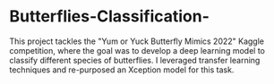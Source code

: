# Butterflies-Classification-
This project tackles the "Yum or Yuck Butterfly Mimics 2022" Kaggle competition, where the goal was to develop a deep learning model to classify different species of butterflies. I leveraged transfer learning techniques and re-purposed an Xception model for this task.
